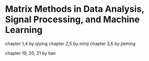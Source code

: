 # Matrix Methods in Data Analysis, Signal Processing, and Machine Learning

chapter 1,4 by qiying
chapter 2,5 by minji
chapter 3,6 by jieming

chapter 19, 20, 21 by tian

